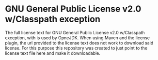 # GNU General Public License v2.0 w/Classpath exception
The full license text for GNU General Public License v2.0 w/Classpath exception, with is used by OpneJDK. When using Maven and the license plugin, the url provided to the license text does not work to download said license. For this purpose this repository was created to just point to the license text file here and make it downloadable.


